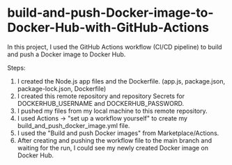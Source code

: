 # build-and-push-Docker-image-to-Docker-Hub-with-GitHub-Actions

In this project, I used the GitHub Actions workflow (CI/CD pipeline) to build and push a Docker image to Docker Hub.

Steps:

1. I created the Node.js app files and the Dockerfile. (app.js, package.json, package-lock.json, Dockerfile)
2. I created this remote repository and repository Secrets for DOCKERHUB_USERNAME and DOCKERHUB_PASSWORD.
3. I pushed my files from my local machine to this remote repository.
4. I used Actions -> "set up a workflow yourself" to create my build_and_push_docker_image.yml file.
5. I used the "Build and push Docker images" from Marketplace/Actions.
6. After creating and pushing the workflow file to the main branch and waiting for the run, I could see my newly created Docker image on Docker Hub.
